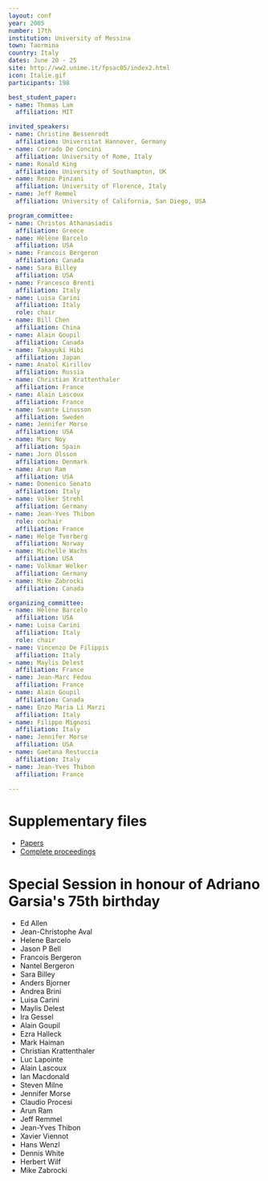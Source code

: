 ```yaml
---
layout: conf
year: 2005
number: 17th
institution: University of Messina
town: Taormina
country: Italy
dates: June 20 - 25
site: http://ww2.unime.it/fpsac05/index2.html
icon: Italie.gif
participants: 198

best_student_paper:
- name: Thomas Lam
  affiliation: MIT

invited_speakers:
- name: Christine Bessenrodt
  affiliation: Universitat Hannover, Germany
- name: Corrado De Concini
  affiliation: University of Rome, Italy
- name: Ronald King
  affiliation: University of Southampton, UK
- name: Renzo Pinzani
  affiliation: University of Florence, Italy
- name: Jeff Remmel
  affiliation: University of California, San Diego, USA

program_committee:
- name: Christos Athanasiadis
  affiliation: Greece
- name: Hélène Barcelo
  affiliation: USA
- name: Francois Bergeron
  affiliation: Canada
- name: Sara Billey
  affiliation: USA
- name: Francesco Brenti
  affiliation: Italy
- name: Luisa Carini
  affiliation: Italy
  role: chair
- name: Bill Chen
  affiliation: China
- name: Alain Goupil
  affiliation: Canada
- name: Takayuki Hibi
  affiliation: Japan
- name: Anatol Kirillov
  affiliation: Russia
- name: Christian Krattenthaler
  affiliation: France
- name: Alain Lascoux
  affiliation: France
- name: Svante Linusson
  affiliation: Sweden
- name: Jennifer Morse
  affiliation: USA
- name: Marc Noy
  affiliation: Spain
- name: Jorn Olsson
  affiliation: Denmark
- name: Arun Ram
  affiliation: USA
- name: Domenico Senato
  affiliation: Italy
- name: Volker Strehl
  affiliation: Germany
- name: Jean-Yves Thibon
  role: cochair
  affiliation: France
- name: Helge Tverberg
  affiliation: Norway
- name: Michelle Wachs
  affiliation: USA
- name: Volkmar Welker
  affiliation: Germany
- name: Mike Zabrocki
  affiliation: Canada

organizing_committee:
- name: Hélène Barcelo
  affiliation: USA
- name: Luisa Carini
  affiliation: Italy
  role: chair
- name: Vincenzo De Filippis
  affiliation: Italy
- name: Maylis Delest
  affiliation: France
- name: Jean-Marc Fédou
  affiliation: France
- name: Alain Goupil
  affiliation: Canada
- name: Enzo Maria Li Marzi
  affiliation: Italy
- name: Filippo Mignosi
  affiliation: Italy
- name: Jennifer Morse
  affiliation: USA
- name: Gaetana Restuccia
  affiliation: Italy
- name: Jean-Yves Thibon
  affiliation: France

---
```

# Supplementary files

- [Papers](https://fpsac-archive.github.io/FPSAC05/articles.html)
- [Complete proceedings](https://fpsac-archive.github.io/FPSAC05/FPSAC05.pdf)

# Special Session in honour of Adriano Garsia's 75th birthday

- Ed Allen
- Jean-Christophe Aval
- Helene Barcelo
- Jason P Bell
- Francois Bergeron
- Nantel Bergeron 
- Sara Billey
- Anders Bjorner
- Andrea Brini
- Luisa Carini
- Maylis Delest
- Ira Gessel
- Alain Goupil
- Ezra Halleck
- Mark Haiman
- Christian Krattenthaler
- Luc Lapointe
- Alain Lascoux
- Ian Macdonald
- Steven Milne
- Jennifer Morse
- Claudio Procesi
- Arun Ram
- Jeff Remmel
- Jean-Yves Thibon
- Xavier Viennot
- Hans Wenzl
- Dennis White
- Herbert Wilf
- Mike Zabrocki
